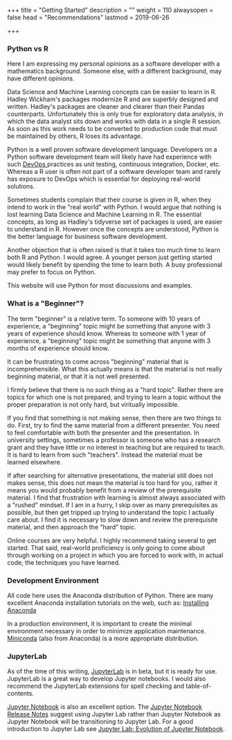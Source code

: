 +++
title = "Getting Started"
description = ""
weight = 110
alwaysopen = false
head = "<label>Recommendations</label>"
lastmod = 2019-06-26

+++

### Python vs R

Here I am expressing my personal opinions as a software developer with a mathematics background.  Someone else, with a different background, may have different opinions.

Data Science and Machine Learning concepts can be easier to learn in R.  Hadley Wickham's packages modernize R and are superbly designed and written.  Hadley's packages are cleaner and clearer than their Pandas counterparts.  Unfortunately this is only true for exploratory data analysis, in which the data analyst sits down and works with data in a single R session.  As soon as this work needs to be converted to production code that must be maintained by others, R loses its advantage.

Python is a well proven software development language.  Developers on a Python software development team will likely have had experience with such [DevOps ](https://en.wikipedia.org/wiki/DevOps) practices as unit testing, continuous integration, Docker, etc.  Whereas a R user is often not part of a software developer team and rarely has exposure to DevOps which is essential for deploying real-world solutions.

Sometimes students complain that their course is given in R, when they intend to work in the "real world" with Python.  I would argue that nothing is lost learning Data Science and Machine Learning in R.  The essential concepts, as long as Hadley's tidyverse set of packages is used, are easier to understand in R.  However once the concepts are understood, Python is the better language for business software development.

Another objection that is often raised is that it takes too much time to learn both R and Python.  I would agree.  A younger person just getting started would likely benefit by spending the time to learn both.  A busy professional may prefer to focus on Python.

This website will use Python for most discussions and examples.

### What is a "Beginner"?

The term "beginner" is a relative term.  To someone with 10 years of experience, a "beginning" topic might be something that anyone with 3 years of experience should know.  Whereas to someone with 1 year of experience, a "beginning" topic might be something that anyone with 3 months of experience should know.

It can be frustrating to come across "beginning" material that is incomprehensible.  What this actually means is that the material is not really beginning material, or that it is not well presented.

I firmly believe that there is no such thing as a "hard topic".  Rather there are topics for which one is not prepared, and trying to learn a topic without the proper preparation is not only hard, but viritually impossible.

If you find that something is not making sense, then there are two things to do.  First, try to find the same material from a different presenter.  You need to feel comfortable with both the presenter and the presentation.  In university settings, sometimes a professor is someone who has a research grant and they have little or no interest in teaching but are required to teach.  It is hard to learn from such "teachers".  Instead the material must be learned elsewhere.

If after searching for alternative presentations, the material still does not makes sense, this does not mean the material is too hard for you, rather it means you would probably benefit from a review of the prerequisite material.  I find that frustration with learning is almost always associated with a "rushed" mindset.  If I am in a hurry, I skip over as many prerequisites as possible, but then get tripped up trying to understand the topic I actually care about.  I find it is necessary to slow down and review the prerequisite material, and then approach the "hard" topic.

Online courses are very helpful.  I highly recommend taking several to get started.  That said, real-world proficiency is only going to come about through working on a project in which you are forced to work with, in actual code, the techniques you have learned.

### Development Environment

All code here uses the Anaconda distribution of Python.   There are many excellent Anaconda installation tutorials on the web, such as: <a href="https://www.youtube.com/watch?v=YJC6ldI3hWk" target="_blank">Installing Anaconda</a>

In a production environment, it is important to create the minimal environment necessary in order to minimize application maintenance.  [Miniconda](<https://docs.conda.io/en/latest/miniconda.html>) (also from Anaconda) is a more appropriate distribution.

### JupyterLab

As of the time of this writing, [JupyterLab](https://jupyterlab.readthedocs.io/en/stable/) is in beta, but it is ready for use.  JupyterLab is a great way to develop Jupyter notebooks.  I would also recommend the JupyterLab extensions for spell checking and table-of-contents.

[Jupyter Notebook](<https://jupyter.org/>) is also an excellent option.  The [Jupyter Notebook Release Notes](<https://jupyter-notebook.readthedocs.io/en/latest/changelog.html#release-6-0>) suggest using Jupyter Lab rather than Jupyter Notebook as Jupyter Notebook will be transitioning to Jupyter Lab.  For a good introduction to Jupyter Lab see [Jupyter Lab: Evolution of Jupyter Notebook](<https://towardsdatascience.com/jupyter-lab-evolution-of-the-jupyter-notebook-5297cacde6b>).